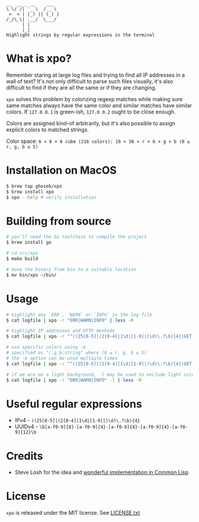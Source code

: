 ```
__  __ _ __    ___
\ \/ /| '_ \  / _ \
 >  < | |_) || (_) |
/_/\_\| .__/  \___/
      | |
      |_|
Highlight strings by regular expressions in the terminal
```

# What is xpo?

Remember staring at large log files and trying to find all IP addresses in a wall of text? It's not only difficult
to parse such files visually, it's also difficult to find if they are all the same or if they are changing.

`xpo` solves this problem by colorizing regexp matches while making sure same matches always have the same color
and similar matches have similar colors. If `127.0.0.1` is green-ish, `127.0.0.2` ought to be close enough.

Colors are assigned kind-of arbitrarily, but it's also possible to assign explicit colors to matched strings.

Color space: `6 × 6 × 6 cube (216 colors): 16 + 36 × r + 6 × g + b (0 ≤ r, g, b ≤ 5)`

# Installation on MacOS

```bash
$ brew tap ghoseb/xpo
$ brew install xpo
$ xpo --help # verify installation
```

# Building from source

```bash
# you'll need the Go toolchain to compile the project
$ brew install go

# cd src/xpo
$ make build

# move the binary from bin to a suitable location
$ mv bin/xpo ~/bin/
```

# Usage

```bash
# highlight any `ERR`, `WARN` or `INFO` in the log file
$ cat logfile | xpo -r "ERR|WARN|INFO" | less -R

# highlight IP addresses and HTTP methods
$ cat logfile | xpo -r "^((25[0-5]|(2[0-4]|1\d|[1-9]|)\d)\.?\b){4}|GET|POST" | less -R

# use specific colors using -e
# specified as "r,g,b:string" where (0 ≤ r, g, b ≤ 5)
# the -e option can be used multiple times
$ cat logfile | xpo -r "^((25[0-5]|(2[0-4]|1\d|[1-9]|)\d)\.?\b){4}|GET|POST" -e "0,5,0:GET" -e "5,0,0:POST" | less -R

# if we are on a light background, -l may be used to exclude light colors
$ cat logfile | xpo -r "ERR|WARN|INFO" -l | less -R
```

# Useful regular expressions

* IPv4 - `((25[0-5]|(2[0-4]|1\d|[1-9]|)\d)\.?\b){4}`
* UUIDv4 - `\b[a-f0-9]{8}-[a-f0-9]{4}-[a-f0-9]{4}-[a-f0-9]{4}-[a-f0-9]{12}\b`

# Credits
* Steve Losh for the idea and [wonderful implementation in Common Lisp](https://stevelosh.com/blog/2021/03/small-common-lisp-cli-programs/)

# License
`xpo` is released under the MIT license. See [LICENSE.txt](LICENSE.txt)
